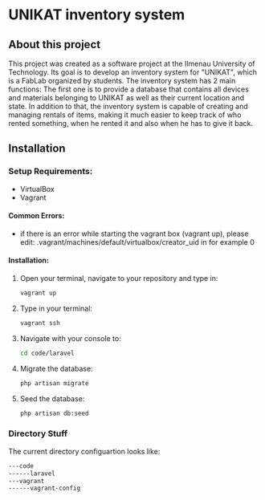 # UNIKAT inventory system

## About this project

This project was created as a software project at the Ilmenau University of Technology. Its goal is to develop an inventory system for "UNIKAT", which is a FabLab organized by students. The inventory system has 2 main functions: The first one is to provide a database that contains all devices and materials belonging to UNIKAT as well as their current location and state. In addition to that, the inventory system is capable of creating and managing rentals of items, making it much easier to keep track of who rented something, when he rented it and also when he has to give it back.

## Installation


### Setup Requirements:
- VirtualBox
- Vagrant

#### Common Errors:
- if there is an error while starting the vagrant box (vagrant up), please edit:
  .vagrant/machines/default/virtualbox/creator_uid in for example 0

#### Installation:

1. Open your terminal, navigate to your repository and type in:

    ```sh
    vagrant up
    ```

2. Type in your terminal:

    ```sh
    vagrant ssh
    ```

3. Navigate with your console to:

    ```sh
    cd code/laravel
    ```

4. Migrate the database:

    ```sh
    php artisan migrate
    ```

5. Seed the database:

    ```sh
    php artisan db:seed
    ```

### Directory Stuff

The current directory configuartion looks like:

```sh
---code
------laravel
---vagrant
------vagrant-config
```

